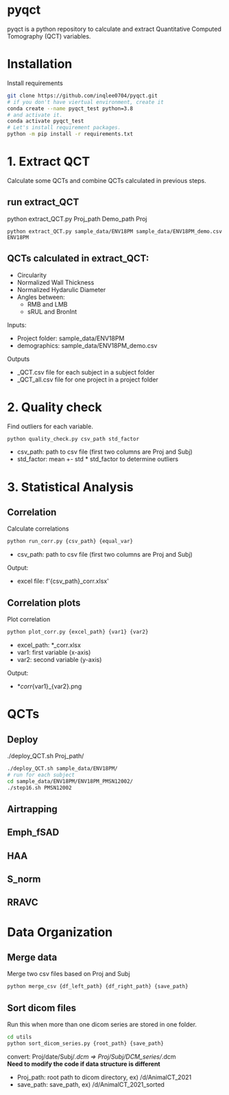 # pyqct
pyqct is a python repository to calculate and extract Quantitative Computed Tomography (QCT) variables. 

# Installation
Install requirements
```bash
git clone https://github.com/inqlee0704/pyqct.git
# if you don't have viertual environment, create it
conda create --name pyqct_test python=3.8
# and activate it.
conda activate pyqct_test
# Let's install requirement packages.
python -m pip install -r requirements.txt 
```


# 1. Extract QCT
Calculate some QCTs and combine QCTs calculated in previous steps.
## run extract_QCT
python extract_QCT.py Proj_path Demo_path Proj
```
python extract_QCT.py sample_data/ENV18PM sample_data/ENV18PM_demo.csv ENV18PM
```

## QCTs calculated in extract_QCT:
- Circularity
- Normalized Wall Thickness
- Normalized Hydarulic Diameter
- Angles between:
  - RMB and LMB
  - sRUL and BronInt


Inputs:
- Project folder: sample_data/ENV18PM
- demographics: sample_data/ENV18PM_demo.csv


Outputs 
- _QCT.csv file for each subject in a subject folder
- _QCT_all.csv file for one project in a project folder

# 2. Quality check 
Find outliers for each variable.
```bash
python quality_check.py csv_path std_factor
```
- csv_path: path to csv file (first two columns are Proj and Subj)
- std_factor: mean +- std * std_factor to determine outliers

# 3. Statistical Analysis

## Correlation
Calculate correlations
```bash
python run_corr.py {csv_path} {equal_var}
```
- csv_path: path to csv file (first two columns are Proj and Subj)

Output:
- excel file: f'{csv_path}_corr.xlsx'

## Correlation plots
Plot correlation
```bash
python plot_corr.py {excel_path} {var1} {var2}
```
- excel_path: *_corr.xlsx
- var1: first variable (x-axis)
- var2: second variable (y-axis)

Output:
- *_corr_{var1}_{var2}.png

# QCTs

## Deploy
./deploy_QCT.sh Proj_path/
```bash
./deploy_QCT.sh sample_data/ENV18PM/
# run for each subject
cd sample_data/ENV18PM/ENV18PM_PMSN12002/
./step16.sh PMSN12002
```
## Airtrapping

## Emph_fSAD

## HAA

## S_norm

## RRAVC


# Data Organization
## Merge data
Merge two csv files based on Proj and Subj
```bash
python merge_csv {df_left_path} {df_right_path} {save_path}
```
## Sort dicom files 
Run this when more than one dicom series are stored in one folder.

```bash
cd utils
python sort_dicom_series.py {root_path} {save_path}
```
convert: Proj/date/Subj/*.dcm => Proj/Subj/DCM_series/*.dcm\
**Need to modify the code if data structure is different**

- Proj_path: root path to dicom directory, ex) /d/AnimalCT_2021
- save_path: save_path, ex) /d/AnimalCT_2021_sorted 